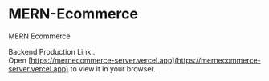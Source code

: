 # MERN-Ecommerce
MERN Ecommerce

Backend Production Link .\
Open [https://mernecommerce-server.vercel.app](https://mernecommerce-server.vercel.app) to view it in your browser.
